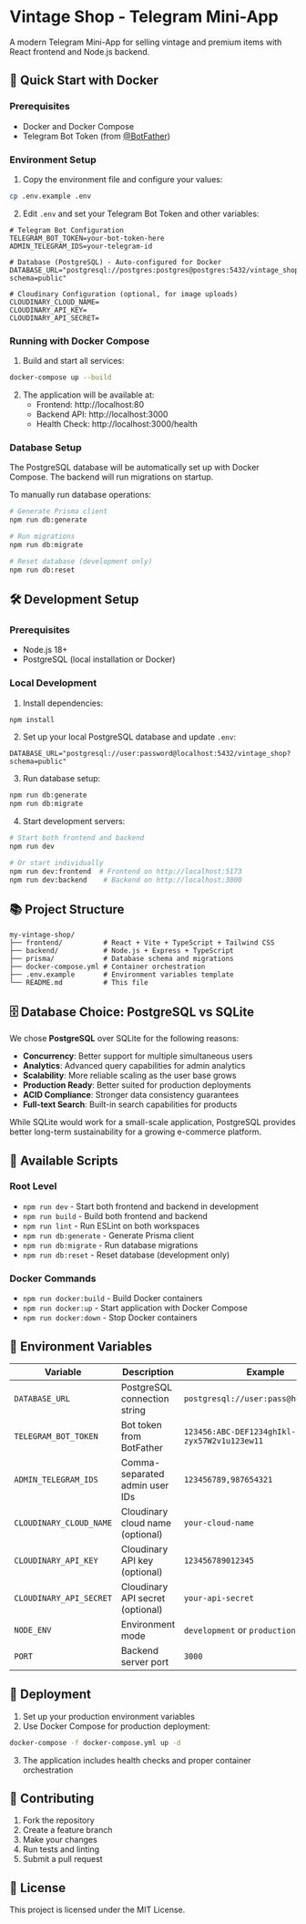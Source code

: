 # Vintage Shop - Telegram Mini-App

A modern Telegram Mini-App for selling vintage and premium items with React frontend and Node.js backend.

## 🚀 Quick Start with Docker

### Prerequisites
- Docker and Docker Compose
- Telegram Bot Token (from [@BotFather](https://t.me/botfather))

### Environment Setup

1. Copy the environment file and configure your values:
```bash
cp .env.example .env
```

2. Edit `.env` and set your Telegram Bot Token and other variables:
```env
# Telegram Bot Configuration
TELEGRAM_BOT_TOKEN=your-bot-token-here
ADMIN_TELEGRAM_IDS=your-telegram-id

# Database (PostgreSQL) - Auto-configured for Docker
DATABASE_URL="postgresql://postgres:postgres@postgres:5432/vintage_shop?schema=public"

# Cloudinary Configuration (optional, for image uploads)
CLOUDINARY_CLOUD_NAME=
CLOUDINARY_API_KEY=
CLOUDINARY_API_SECRET=
```

### Running with Docker Compose

1. Build and start all services:
```bash
docker-compose up --build
```

2. The application will be available at:
   - Frontend: http://localhost:80
   - Backend API: http://localhost:3000
   - Health Check: http://localhost:3000/health

### Database Setup

The PostgreSQL database will be automatically set up with Docker Compose. The backend will run migrations on startup.

To manually run database operations:
```bash
# Generate Prisma client
npm run db:generate

# Run migrations
npm run db:migrate

# Reset database (development only)
npm run db:reset
```

## 🛠️ Development Setup

### Prerequisites
- Node.js 18+
- PostgreSQL (local installation or Docker)

### Local Development

1. Install dependencies:
```bash
npm install
```

2. Set up your local PostgreSQL database and update `.env`:
```env
DATABASE_URL="postgresql://user:password@localhost:5432/vintage_shop?schema=public"
```

3. Run database setup:
```bash
npm run db:generate
npm run db:migrate
```

4. Start development servers:
```bash
# Start both frontend and backend
npm run dev

# Or start individually
npm run dev:frontend  # Frontend on http://localhost:5173
npm run dev:backend    # Backend on http://localhost:3000
```

## 📚 Project Structure

```
my-vintage-shop/
├── frontend/          # React + Vite + TypeScript + Tailwind CSS
├── backend/           # Node.js + Express + TypeScript
├── prisma/            # Database schema and migrations
├── docker-compose.yml # Container orchestration
├── .env.example       # Environment variables template
└── README.md          # This file
```

## 🗄️ Database Choice: PostgreSQL vs SQLite

We chose **PostgreSQL** over SQLite for the following reasons:

- **Concurrency**: Better support for multiple simultaneous users
- **Analytics**: Advanced query capabilities for admin analytics
- **Scalability**: More reliable scaling as the user base grows
- **Production Ready**: Better suited for production deployments
- **ACID Compliance**: Stronger data consistency guarantees
- **Full-text Search**: Built-in search capabilities for products

While SQLite would work for a small-scale application, PostgreSQL provides better long-term sustainability for a growing e-commerce platform.

## 🔧 Available Scripts

### Root Level
- `npm run dev` - Start both frontend and backend in development
- `npm run build` - Build both frontend and backend
- `npm run lint` - Run ESLint on both workspaces
- `npm run db:generate` - Generate Prisma client
- `npm run db:migrate` - Run database migrations
- `npm run db:reset` - Reset database (development only)

### Docker Commands
- `npm run docker:build` - Build Docker containers
- `npm run docker:up` - Start application with Docker Compose
- `npm run docker:down` - Stop Docker containers

## 🔑 Environment Variables

| Variable | Description | Example |
|----------|-------------|---------|
| `DATABASE_URL` | PostgreSQL connection string | `postgresql://user:pass@host:5432/db` |
| `TELEGRAM_BOT_TOKEN` | Bot token from BotFather | `123456:ABC-DEF1234ghIkl-zyx57W2v1u123ew11` |
| `ADMIN_TELEGRAM_IDS` | Comma-separated admin user IDs | `123456789,987654321` |
| `CLOUDINARY_CLOUD_NAME` | Cloudinary cloud name (optional) | `your-cloud-name` |
| `CLOUDINARY_API_KEY` | Cloudinary API key (optional) | `123456789012345` |
| `CLOUDINARY_API_SECRET` | Cloudinary API secret (optional) | `your-api-secret` |
| `NODE_ENV` | Environment mode | `development` or `production` |
| `PORT` | Backend server port | `3000` |

## 🚀 Deployment

1. Set up your production environment variables
2. Use Docker Compose for production deployment:
```bash
docker-compose -f docker-compose.yml up -d
```

3. The application includes health checks and proper container orchestration

## 🤝 Contributing

1. Fork the repository
2. Create a feature branch
3. Make your changes
4. Run tests and linting
5. Submit a pull request

## 📄 License

This project is licensed under the MIT License.